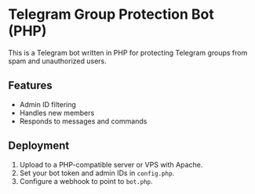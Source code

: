 # Telegram Group Protection Bot (PHP)

This is a Telegram bot written in PHP for protecting Telegram groups from spam and unauthorized users.

## Features

- Admin ID filtering
- Handles new members
- Responds to messages and commands

## Deployment

1. Upload to a PHP-compatible server or VPS with Apache.
2. Set your bot token and admin IDs in `config.php`.
3. Configure a webhook to point to `bot.php`.

